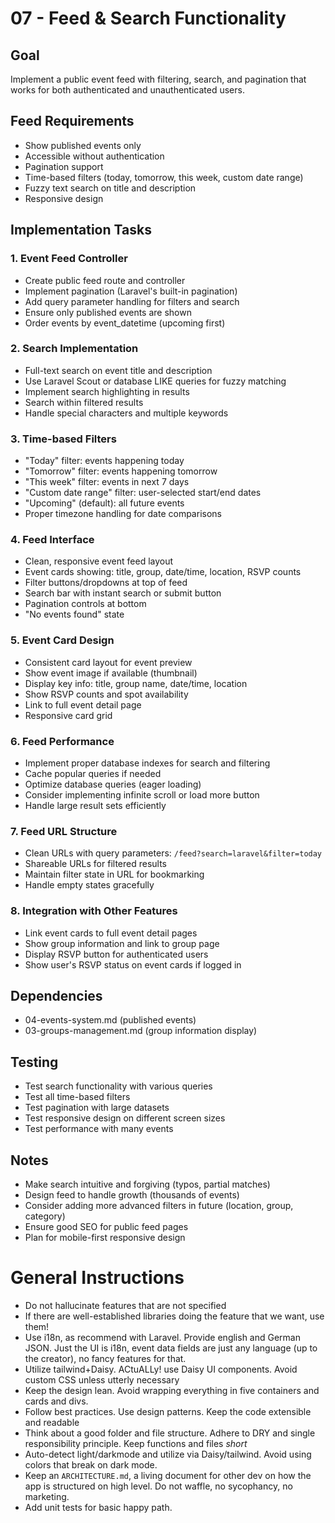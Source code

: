 # 07 - Feed & Search Functionality

## Goal
Implement a public event feed with filtering, search, and pagination that works for both authenticated and unauthenticated users.

## Feed Requirements
- Show published events only
- Accessible without authentication
- Pagination support
- Time-based filters (today, tomorrow, this week, custom date range)
- Fuzzy text search on title and description
- Responsive design

## Implementation Tasks

### 1. Event Feed Controller
- Create public feed route and controller
- Implement pagination (Laravel's built-in pagination)
- Add query parameter handling for filters and search
- Ensure only published events are shown
- Order events by event_datetime (upcoming first)

### 2. Search Implementation
- Full-text search on event title and description
- Use Laravel Scout or database LIKE queries for fuzzy matching
- Implement search highlighting in results
- Search within filtered results
- Handle special characters and multiple keywords

### 3. Time-based Filters
- "Today" filter: events happening today
- "Tomorrow" filter: events happening tomorrow
- "This week" filter: events in next 7 days
- "Custom date range" filter: user-selected start/end dates
- "Upcoming" (default): all future events
- Proper timezone handling for date comparisons

### 4. Feed Interface
- Clean, responsive event feed layout
- Event cards showing: title, group, date/time, location, RSVP counts
- Filter buttons/dropdowns at top of feed
- Search bar with instant search or submit button
- Pagination controls at bottom
- "No events found" state

### 5. Event Card Design
- Consistent card layout for event preview
- Show event image if available (thumbnail)
- Display key info: title, group name, date/time, location
- Show RSVP counts and spot availability
- Link to full event detail page
- Responsive card grid

### 6. Feed Performance
- Implement proper database indexes for search and filtering
- Cache popular queries if needed
- Optimize database queries (eager loading)
- Consider implementing infinite scroll or load more button
- Handle large result sets efficiently

### 7. Feed URL Structure
- Clean URLs with query parameters: `/feed?search=laravel&filter=today`
- Shareable URLs for filtered results
- Maintain filter state in URL for bookmarking
- Handle empty states gracefully

### 8. Integration with Other Features
- Link event cards to full event detail pages
- Show group information and link to group page
- Display RSVP button for authenticated users
- Show user's RSVP status on event cards if logged in

## Dependencies
- 04-events-system.md (published events)
- 03-groups-management.md (group information display)

## Testing
- Test search functionality with various queries
- Test all time-based filters
- Test pagination with large datasets
- Test responsive design on different screen sizes
- Test performance with many events

## Notes
- Make search intuitive and forgiving (typos, partial matches)
- Design feed to handle growth (thousands of events)
- Consider adding more advanced filters in future (location, group, category)
- Ensure good SEO for public feed pages
- Plan for mobile-first responsive design



# General Instructions

- Do not hallucinate features that are not specified
- If there are well-established libraries doing the feature that we want, use them!
- Use i18n, as recommend with Laravel. Provide english and German JSON. Just the UI is i18n, event data fields are just any language (up to the creator), no fancy features for that.
- Utilize tailwind+Daisy. ACtuALLy! use Daisy UI components. Avoid custom CSS unless utterly necessary
- Keep the design lean. Avoid wrapping everything in five containers and cards and divs.
- Follow best practices. Use design patterns. Keep the code extensible and readable
- Think about a good folder and file structure. Adhere to DRY and single responsibility principle. Keep functions and files *short*
- Auto-detect light/darkmode and utilize via Daisy/tailwind. Avoid using colors that break on dark mode.
- Keep an `ARCHITECTURE.md`, a living document for other dev on how the app is structured on high level. Do not waffle, no sycophancy, no marketing.
- Add unit tests for basic happy path.
